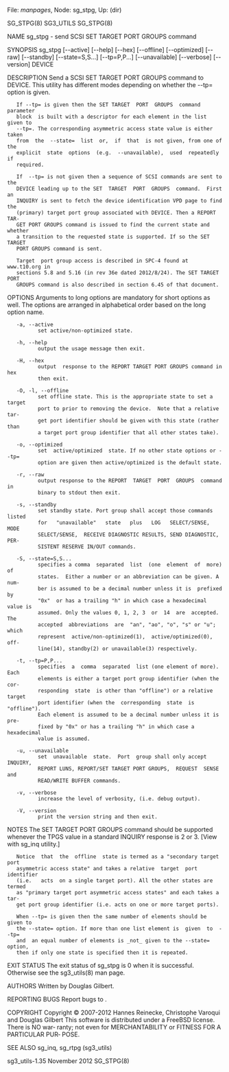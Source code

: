 File: *manpages*,  Node: sg_stpg,  Up: (dir)

SG_STPG(8)                         SG3_UTILS                        SG_STPG(8)



NAME
       sg_stpg - send SCSI SET TARGET PORT GROUPS command

SYNOPSIS
       sg_stpg  [--active]  [--help] [--hex] [--offline] [--optimized] [--raw]
       [--standby] [--state=S,S...] [--tp=P,P...] [--unavailable]  [--verbose]
       [--version] DEVICE

DESCRIPTION
       Send  a SCSI SET TARGET PORT GROUPS command to DEVICE. This utility has
       different modes depending on whether the --tp= option is given.

       If --tp= is given then the SET TARGET  PORT  GROUPS  command  parameter
       block  is built with a descriptor for each element in the list given to
       --tp=. The corresponding asymmetric access state value is either  taken
       from  the  --state=  list  or,  if  that  is not given, from one of the
       explicit  state  options  (e.g.  --unavailable),  used  repeatedly   if
       required.

       If  --tp= is not given then a sequence of SCSI commands are sent to the
       DEVICE leading up to the SET  TARGET  PORT  GROUPS  command.  First  an
       INQUIRY is sent to fetch the device identification VPD page to find the
       (primary) target port group associated with DEVICE. Then a REPORT  TAR‐
       GET PORT GROUPS command is issued to find the current state and whether
       a transition to the requested state is supported. If so the SET  TARGET
       PORT GROUPS command is sent.

       Target  port group access is described in SPC-4 found at www.t10.org in
       sections 5.8 and 5.16 (in rev 36e dated 2012/8/24). The SET TARGET PORT
       GROUPS command is also described in section 6.45 of that document.

OPTIONS
       Arguments to long options are mandatory for short options as well.  The
       options are arranged in alphabetical order based  on  the  long  option
       name.

       -a, --active
              set active/non-optimized state.

       -h, --help
              output the usage message then exit.

       -H, --hex
              output  response to the REPORT TARGET PORT GROUPS command in hex
              then exit.

       -O, -l, --offline
              set offline state. This is the appropriate state to set a target
              port to prior to removing the device.  Note that a relative tar‐
              get port identifier should be given with this state (rather than
              a target port group identifier that all other states take).

       -o, --optimized
              set  active/optimized  state. If no other state options or --tp=
              option are given then active/optimized is the default state.

       -r, --raw
              output response to the REPORT  TARGET  PORT  GROUPS  command  in
              binary to stdout then exit.

       -s, --standby
              set standby state. Port group shall accept those commands listed
              for   "unavailable"   state   plus   LOG   SELECT/SENSE,    MODE
              SELECT/SENSE,  RECEIVE DIAGNOSTIC RESULTS, SEND DIAGNOSTIC, PER‐
              SISTENT RESERVE IN/OUT commands.

       -S, --state=S,S...
              specifies a comma  separated  list  (one  element  of  more)  of
              states.  Either a number or an abbreviation can be given. A num‐
              ber is assumed to be a decimal number unless it is  prefixed  by
              "0x"  or has a trailing "h" in which case a hexadecimal value is
              assumed. Only the values 0, 1, 2, 3  or  14  are  accepted.  The
              accepted  abbreviations  are  "an", "ao", "o", "s" or "u"; which
              represent  active/non-optimized(1),  active/optimized(0),   off‐
              line(14), standby(2) or unavailable(3) respectively.

       -t, --tp=P,P...
              specifies  a  comma  separated  list (one element of more). Each
              elements is either a target port group identifier (when the cor‐
              responding  state  is other than "offline") or a relative target
              port identifier (when the  corresponding  state  is  "offline").
              Each element is assumed to be a decimal number unless it is pre‐
              fixed by "0x" or has a trailing "h" in which case a  hexadecimal
              value is assumed.

       -u, --unavailable
              set  unavailable  state.  Port  group shall only accept INQUIRY,
              REPORT LUNS, REPORT/SET TARGET PORT GROUPS,  REQUEST  SENSE  and
              READ/WRITE BUFFER commands.

       -v, --verbose
              increase the level of verbosity, (i.e. debug output).

       -V, --version
              print the version string and then exit.

NOTES
       The  SET  TARGET  PORT  GROUPS command should be supported whenever the
       TPGS value in a standard INQUIRY response is 2 or 3. [View with  sg_inq
       utility.]

       Notice  that  the  offline  state is termed as a "secondary target port
       asymmetric access state" and takes a relative  target  port  identifier
       (i.e.   acts  on a single target port). All the other states are termed
       as "primary target port asymmetric access states" and each takes a tar‐
       get port group identifier (i.e. acts on one or more target ports).

       When --tp= is given then the same number of elements should be given to
       the --state= option. If more than one list element is  given  to  --tp=
       and  an equal number of elements is _not_ given to the --state= option,
       then if only one state is specified then it is repeated.

EXIT STATUS
       The exit status of sg_stpg is 0 when it is  successful.  Otherwise  see
       the sg3_utils(8) man page.

AUTHORS
       Written by Douglas Gilbert.

REPORTING BUGS
       Report bugs to <dgilbert at interlog dot com>.

COPYRIGHT
       Copyright  ©  2007-2012 Hannes Reinecke, Christophe Varoqui and Douglas
       Gilbert
       This software is distributed under a FreeBSD license. There is NO  war‐
       ranty;  not  even  for MERCHANTABILITY or FITNESS FOR A PARTICULAR PUR‐
       POSE.

SEE ALSO
       sg_inq, sg_rtpg (sg3_utils)



sg3_utils-1.35                   November 2012                      SG_STPG(8)
